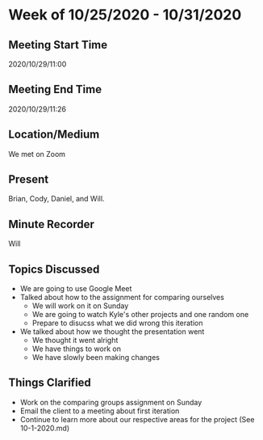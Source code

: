 # Week of 10/25/2020 - 10/31/2020

## Meeting Start Time

2020/10/29/11:00

## Meeting End Time

2020/10/29/11:26

## Location/Medium

We met on Zoom

## Present

Brian, Cody, Daniel, and Will.

## Minute Recorder

Will

## Topics Discussed

- We are going to use Google Meet
- Talked about how to the assignment for comparing ourselves
  - We will work on it on Sunday
  - We are going to watch Kyle's other projects and one random one
  - Prepare to disucss what we did wrong this iteration
- We talked about how we thought the presentation went
  - We thought it went alright
  - We have things to work on
  - We have slowly been making changes

## Things Clarified

- Work on the comparing groups assignment on Sunday
- Email the client to a meeting about first iteration
- Continue to learn more about our respective areas for the project (See 10-1-2020.md)
